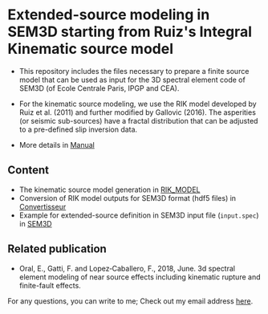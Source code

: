 # Extended-source modeling in SEM3D starting from Ruiz's Integral Kinematic source model

* This repository includes the files necessary to prepare a finite source model that can be used as input for the 3D spectral element code of SEM3D (of Ecole Centrale Paris, IPGP and CEA).

* For the kinematic source modeling, we use the RIK model developed by Ruiz et al. (2011) and further modified by Gallovic (2016). The asperities (or seismic sub-sources) have a fractal distribution that can be adjusted to a pre-defined slip inversion data. 

* More details in [Manual](https://github.com/elifo/Convertisseur/blob/master/DOC/manual.pdf)

## Content
* The kinematic source model generation in [RIK_MODEL](https://github.com/elifo/Convertisseur/tree/master/RIK_MODEL)
* Conversion of RIK model outputs for SEM3D format (hdf5 files) in [Convertisseur](https://github.com/elifo/Convertisseur/tree/master/CONVERTISSEUR)
* Example for extended-source definition in SEM3D input file (`input.spec`) in [SEM3D](https://github.com/elifo/Convertisseur/tree/master/SEM3D)


## Related publication
* Oral, E., Gatti, F. and Lopez‐Caballero, F., 2018, June. 3d spectral element modeling of near source effects including kinematic rupture and finite-fault effects.


For any questions, you can write to me; Check out my email address [here](https://elifo.github.io).


